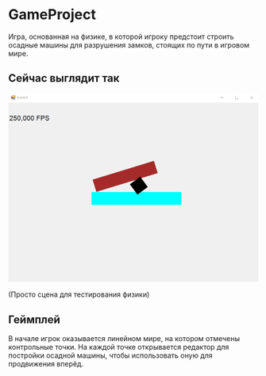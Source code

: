 # GameProject
Игра, основанная на физике, в которой игроку предстоит строить осадные машины для разрушения замков, стоящих
по пути в игровом мире.

## Сейчас выглядит так
![image](image.png)

(Просто сцена для тестирования физики)

## Геймплей
В начале игрок оказывается линейном мире, на котором отмечены контрольные точки. На каждой точке открывается
редактор для постройки осадной машины, чтобы использовать оную для продвижения вперёд.
